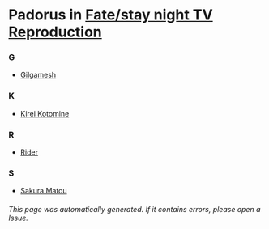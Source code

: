 # Padorus in [Fate/stay night TV Reproduction](https://myanimelist.net/anime/7559/Fate_stay_night_TV_Reproduction)

### G
* [Gilgamesh](https://github.com/shadow578/Project-Padoru/blob/master/table-of-contents/characters/Gilgamesh.md)

### K
* [Kirei Kotomine](https://github.com/shadow578/Project-Padoru/blob/master/table-of-contents/characters/KireiKotomine.md)

### R
* [Rider](https://github.com/shadow578/Project-Padoru/blob/master/table-of-contents/characters/Rider.md)

### S
* [Sakura Matou](https://github.com/shadow578/Project-Padoru/blob/master/table-of-contents/characters/SakuraMatou.md)

###### This page was automatically generated. If it contains errors, please open a Issue.
